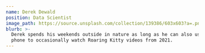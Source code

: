 ```yaml
---
name: Derek Dewald
position: Data Scientist
image_path: https://source.unsplash.com/collection/139386/603x603?a=.png
blurb: >-
  Derek spends his weekends outside in nature as long as he can also use his
  phone to occasionally watch Roaring Kitty videos from 2021.
---
```

